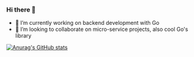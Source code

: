 ### Hi there 👋

- 🔭 I’m currently working on backend development with Go
- 👯 I’m looking to collaborate on micro-service projects, also cool Go's library

[![Anurag's GitHub stats](https://github-readme-stats.vercel.app/api?username=tinoquang)](https://github.com/anuraghazra/github-readme-stats)

<!--
**tinoquang/tinoquang** is a ✨ _special_ ✨ repository because its `README.md` (this file) appears on your GitHub profile.

Here are some ideas to get you started:

- 🔭 I’m currently working on ...
- 🌱 I’m currently learning ...
- 👯 I’m looking to collaborate on ...
- 🤔 I’m looking for help with ...
- 💬 Ask me about ...
- 📫 How to reach me: ...
- 😄 Pronouns: ...
- ⚡ Fun fact: ...
-->
